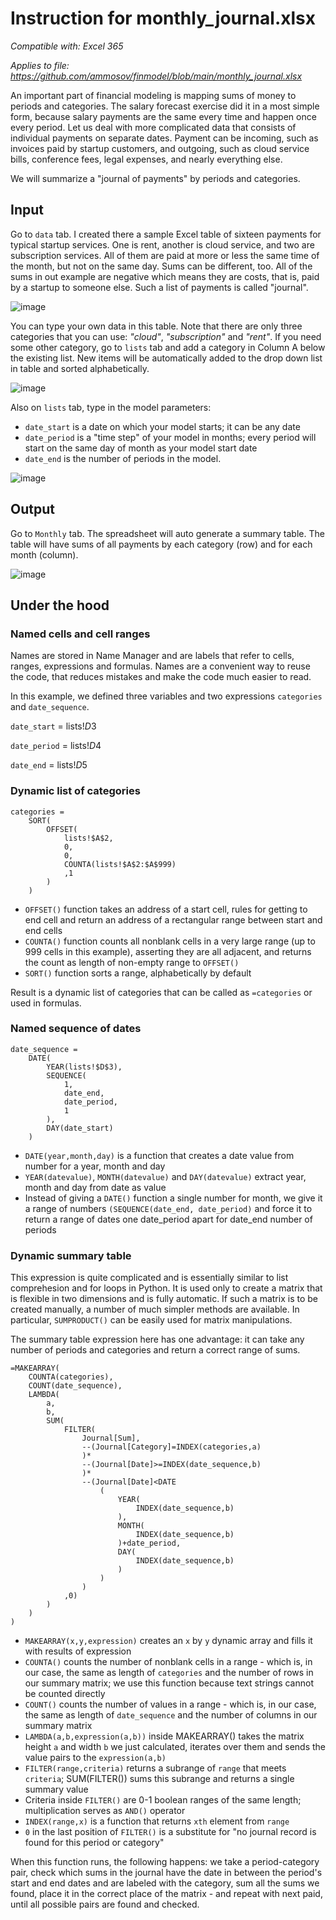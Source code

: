
# Instruction for monthly_journal.xlsx

_Compatible with: Excel 365_

_Applies to file: https://github.com/ammosov/finmodel/blob/main/monthly_journal.xlsx_

An important part of financial modeling is mapping sums of money to periods and categories. The salary forecast exercise did it in a most simple form, because salary payments are the same every time and happen once every period. Let us deal with more complicated data that consists of individual payments on separate dates. Payment can be incoming, such as invoices paid by startup customers, and outgoing, such as cloud service bills, conference fees, legal expenses, and nearly everything else.  

We will summarize a "journal of payments" by periods and categories.    


## Input

Go to `data` tab. I created there a sample Excel table of sixteen payments for typical startup services. One is rent, another is cloud service, and two are subscription services. All of them are paid at more or less the same time of the month, but not on the same day. Sums can be different, too. All of the sums in out example are negative which means they are costs, that is, paid by a startup to someone else. Such a list of payments is called "journal". 

![image](https://github.com/ammosov/finmodel/assets/4894284/67712314-0d39-4eb6-bec2-1dd6d04798e9)

You can type your own data in this table. Note that there are only three categories that you can use: _"cloud"_, _"subscription"_ and _"rent"_. If you need some other category, go to `lists` tab and add a category in Column A below the existing list. New items will be automatically added to the drop down list in table and sorted alphabetically. 

![image](https://github.com/ammosov/finmodel/assets/4894284/3f68995f-a87b-433d-ad79-51b13736cf24)

Also on `lists` tab, type in the model parameters: 
- `date_start` is a date on which your model starts; it can be any date
- `date_period` is a "time step" of your model in months; every period will start on the same day of month as your model start date
- `date_end` is the number of periods in the model.

![image](https://github.com/ammosov/finmodel/assets/4894284/11ade8be-6db9-4d6a-8856-b940269e94a4)

## Output

Go to `Monthly` tab. The spreadsheet will auto generate a summary table. The table will have sums of all payments by each category (row) and for each month (column).

![image](https://github.com/ammosov/finmodel/assets/4894284/5cd5a248-efb0-4dcc-ad0a-98b4358cc944)	

## Under the hood

### Named cells and cell ranges

Names are stored in Name Manager and are labels that refer to cells, ranges, expressions and formulas. Names are a convenient way to reuse the code, that reduces mistakes and make the code much easier to read. 

In this example, we defined three variables and two expressions `categories` and `date_sequence`. 

`date_start` = lists!$D$3

`date_period` = lists!$D$4

`date_end` = lists!$D$5

### Dynamic list of categories

	categories = 
		SORT(
			OFFSET(
				lists!$A$2,
				0,
				0,
				COUNTA(lists!$A$2:$A$999)
				,1
			)
		)

- `OFFSET()` function takes an address of a start cell, rules for getting to end cell and return an address of a rectangular range between start and end cells
- `COUNTA()` function counts all nonblank cells in a very large range (up to 999 cells in this example), asserting they are all adjacent, and returns the count as length of non-empty range to `OFFSET()`
- `SORT()` function sorts a range, alphabetically by default 

Result is a dynamic list of categories that can be called as `=categories` or used in formulas. 

### Named sequence of dates

	date_sequence = 
		DATE(
			YEAR(lists!$D$3),
			SEQUENCE(
				1,
				date_end,
				date_period,
				1
			),
			DAY(date_start)
		)

- `DATE(year,month,day)` is a function that creates a date value from number for a year, month and day
- `YEAR(datevalue)`, `MONTH(datevalue)` and `DAY(datevalue)` extract year, month and day from date as value
- Instead of giving a `DATE()` function a single number for month, we give it a range of numbers `(SEQUENCE(date_end, date_period)` and force it to return a range of dates one date_period apart for date_end number of periods

### Dynamic summary table

This expression is quite complicated and is essentially similar to list comprehesion and for loops in Python. It is used only to create a matrix that is flexible in two dimensions and is fully automatic. If such a matrix is to be created manually, a number of much simpler methods are available. In particular, `SUMPRODUCT()` can be easily used for matrix manipulations. 

The summary table expression here has one advantage: it can take any number of periods and categories and return a correct range of sums. 

	=MAKEARRAY(
		COUNTA(categories),
		COUNT(date_sequence),
		LAMBDA(
			a,
			b,
			SUM(
				FILTER(
					Journal[Sum],
					--(Journal[Category]=INDEX(categories,a)
					)*
					--(Journal[Date]>=INDEX(date_sequence,b)
					)*
					--(Journal[Date]<DATE
						(
							YEAR(
								INDEX(date_sequence,b)
							),
							MONTH(
								INDEX(date_sequence,b)
							)+date_period,
							DAY(
								INDEX(date_sequence,b)
							)
						)
					)
				,0)
			)
		)
	)

- `MAKEARRAY(x,y,expression)` creates an `x` by `y` dynamic array and fills it with results of expression
- `COUNTA()` counts the number of nonblank cells in a range - which is, in our case, the same as length of `categories` and the number of rows in our summary matrix; we use this function because text strings cannot be counted directly
- `COUNT()` counts the number of values in a range - which is, in our case, the same as length of `date_sequence` and the number of columns in our summary matrix
- `LAMBDA(a,b,expression(a,b))` inside MAKEARRAY() takes the matrix height `a` and width `b` we just calculated, iterates over them and sends the value pairs to the `expression(a,b)`
- `FILTER(range,criteria)` returns a subrange of `range` that meets `criteria`; SUM(FILTER()) sums this subrange and returns a single summary value
- Criteria inside `FILTER()` are 0-1 boolean ranges of the same length; multiplication serves as `AND()` operator
- `INDEX(range,x)` is a function that returns `xth` element from `range`
- `0` in the last position of `FILTER()` is a substitute for "no journal record is found for this period or category" 

When this function runs, the following happens: we take a period-category pair, check which sums in the journal have the date in between the period's start and end dates and are labeled with the category, sum all the sums we found, place it in the correct place of the matrix - and repeat with next paid, until all possible pairs are found and checked.    
